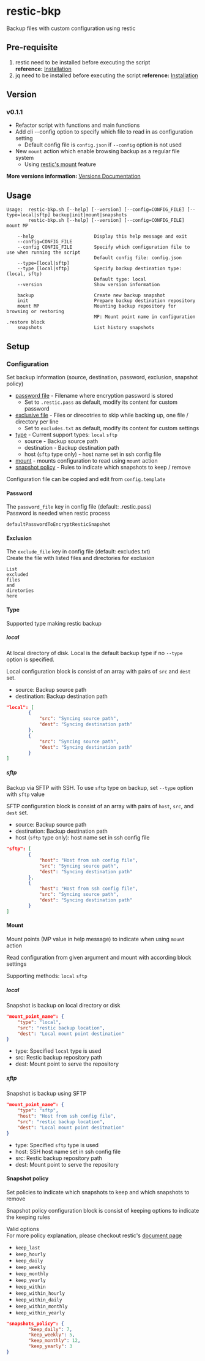 # restic-bkp
Backup files with custom configuration using restic

## Pre-requisite
1. restic need to be installed before executing the script  
**reference:** [Installation](https://restic.readthedocs.io/en/latest/020_installation.html)
1. jq need to be installed before executing the script
**reference:** [Installation](https://stedolan.github.io/jq/download/)

## Version
### v0.1.1
- Refactor script with functions and main functions
- Add cli --config option to specify which file to read in as configuration setting 
    - Default config file is `config.json` if `--config` option is not used
- New `mount` action which enable browsing backup as a regular file system
	- Using [restic's mount](https://restic.readthedocs.io/en/latest/050_restore.html#restore-using-mount) feature 

**More versions information:** [Versions Documentation](https://mewing-pisces-b2c.notion.site/restic-bkp-1b852fb0215a4e1d8df00081f3050e1b) 

## Usage
```
Usage:  restic-bkp.sh [--help] [--version] [--config=CONFIG_FILE] [--type=local|sftp] backup|init|mount|snapshots
        restic-bkp.sh [--help] [--version] [--config=CONFIG_FILE] mount MP

    --help                      Display this help message and exit
    --config=CONFIG_FILE
    --config CONFIG_FILE        Specify which configuration file to use when running the script
                                Default config file: config.json
    --type=[local|sftp]         
    --type [local|sftp]         Specify backup destination type: (local, sftp)
                                Default type: local
    --version                   Show version information

    backup                      Create new backup snapshot
    init                        Prepare backup destination repository
    mount MP                    Mounting backup repository for browsing or restoring
                                MP: Mount point name in configuration .restore block
    snapshots                   List history snapshots
```

## Setup
### Configuration
Set backup information (source, destination, password, exclusion, snapshot policy)
- [password file](#password) - Filename where encryption password is stored 
    - Set to `.restic.pass` as default, modify its content for custom password
- [exclusive file](#exclusion) - Files or direcotries to skip while backing up, one file / directory per line
    - Set to `excludes.txt` as default, modify its content for custom settings
- [type](#type) - Current support types: `local` `sftp`
    - source - Backup source path
    - destination - Backup destination path
    - host (`sftp` type only) - host name set in ssh config file
- [mount](#mount) - mounts configuration to read using `mount` action
- [snapshot policy](#snapshot-policy) - Rules to indicate which snapshots to keep / remove

Configuration file can be copied and edit from `config.template`

#### Password
The `password_file` key in config file (default: .restic.pass)<br>
Password is needed when restic process
```
defaultPasswordToEncryptResticSnapshot
```

#### Exclusion
The `exclude_file` key in config file (default: excludes.txt)<br>
Create the file with listed files and directories for exclusion
```
List
excluded 
files
and
diretories
here
``` 

#### Type
Supported type making restic backup

##### local
At local directory of disk. Local is the default backup type if no `--type` option is specified.

Local configuration block is consist of an array with pairs of `src` and `dest` set.
- source: Backup source path
- destination: Backup destination path

```json
"local": [
		{
			"src": "Syncing source path",
			"dest": "Syncing destination path"
		},
		{
			"src": "Syncing source path",
			"dest": "Syncing destination path"
		}
]
```

##### sftp
Backup via SFTP with SSH. To use `sftp` type on backup, set `--type` option with `sftp` value

SFTP configuration block is consist of an array with pairs of `host`, `src`, and `dest` set. 
- source: Backup source path
- destination: Backup destination path
- host (`sftp` type only): host name set in ssh config file 

```json
"sftp": [
		{
			"host": "Host from ssh config file",
			"src": "Syncing source path",
			"dest": "Syncing destination path"
		},
		{
			"host": "Host from ssh config file",
			"src": "Syncing source path",
			"dest": "Syncing destination path"
		}
]

```

#### Mount
Mount points (MP value in help message) to indicate when using `mount` action

Read configuration from given argument and mount with according block settings

Supporting methods: `local` `sftp`

##### local
Snapshot is backup on local directory or disk
```json
"mount_point_name": {
	"type": "local",
	"src": "restic backup location",
	"dest": "Local mount point destination"
}
```
- type: Specified `local` type is used
- src: Restic backup repository path
- dest: Mount point to serve the repository

##### sftp
Snapshot is backup using SFTP
```json
"mount_point_name": {
	"type": "sftp",
	"host": "Host from ssh config file",
	"src": "restic backup location",
	"dest": "Local mount point desitnation"
}
```
- type: Specified `sftp` type is used
- host: SSH host name set in ssh config file
- src: Restic backup repository path
- dest: Mount point to serve the repository

#### Snapshot policy
Set policies to indicate which snapshots to keep and which snapshots to remove

Snapshot policy configuration block is consist of keeping options to indicate the keeping rules

Valid options<br>
For more policy explanation, please checkout restic's [document page](https://restic.readthedocs.io/en/stable/060_forget.html#removing-snapshots-according-to-a-policy)
- `keep_last`
- `keep_hourly`
- `keep_daily`
- `keep_weekly`
- `keep_monthly`
- `keep_yearly`
- `keep_within`
- `keep_within_hourly`
- `keep_within_daily`
- `keep_within_monthly`
- `keep_within_yearly`


```json
"snapshots_policy": {
		"keep_daily": 7,
		"keep_weekly": 5,
		"keep_monthly": 12,
		"keep_yearly": 3
}

```




